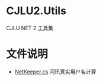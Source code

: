 # CJLU2.Utils
CJLU NET 2 工具集
# 文件说明
- [NetKeeper.cs](https://github.com/MOUSE123S/CJLU2.Utils/blob/main/NetKeeper.cs) 
  闪讯真实用户名计算
